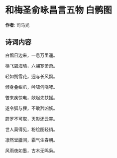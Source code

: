 # 和梅圣俞咏昌言五物 白鹘图

**作者**: 司马光

## 诗词内容

白鹘日边来，一息万里遥。

横飞碧海晴，六翮寒萧萧。

轻如朔雪花，迥与长风飘。

倾身叠绀爪，吟啸何哓哮。

瞥来疾惊电，欻起先扶摇。

遂令狐与狸，不敢矜凶妖。

罻罗不可取，灭影还云霄。

世人莫得见，粉绘图轻绡。

凛然堂牖间，霜气生春朝。

风雨夜如墨，古木无鸣枭。


